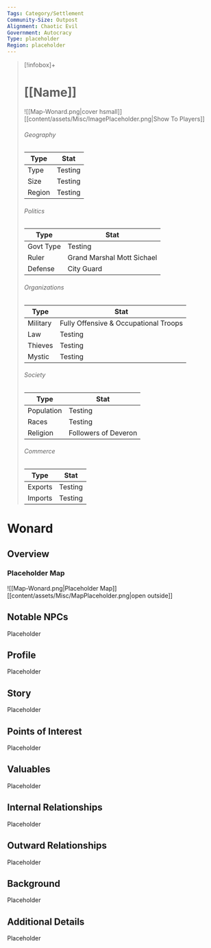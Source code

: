 ```yaml
---
Tags: Category/Settlement
Community-Size: Outpost
Alignment: Chaotic Evil
Government: Autocracy
Type: placeholder
Region: placeholder
---
```


> [!infobox]+
> # [[Name]]
> ![[Map-Wonard.png|cover hsmall]]
> [[content/assets/Misc/ImagePlaceholder.png|Show To Players]]
> ###### Geography
> Type |  Stat |
> ---|---|
> Type | Testing |
> Size | Testing |
> Region | Testing |
> ###### Politics
> Type |  Stat |
> ---|---|
> Govt Type | Testing |
> Ruler | Grand Marshal Mott Sichael |
> Defense | City Guard |
> ###### Organizations
> Type |  Stat |
> ---|---|
> Military | Fully Offensive & Occupational Troops |
> Law | Testing |
> Thieves | Testing |
> Mystic | Testing |
> ###### Society
> Type |  Stat |
> ---|---|
> Population | Testing |
> Races | Testing |
> Religion | Followers of Deveron |
> ###### Commerce
> Type |  Stat |
> ---|---|
> Exports | Testing |
> Imports | Testing |


# Wonard
## Overview



### Placeholder Map
![[Map-Wonard.png|Placeholder Map]]
[[content/assets/Misc/MapPlaceholder.png|open outside]]

## Notable NPCs
Placeholder

## Profile
Placeholder

## Story
Placeholder

## Points of Interest
Placeholder

## Valuables
Placeholder

## Internal Relationships
Placeholder

## Outward Relationships
Placeholder

## Background
Placeholder

## Additional Details
Placeholder

